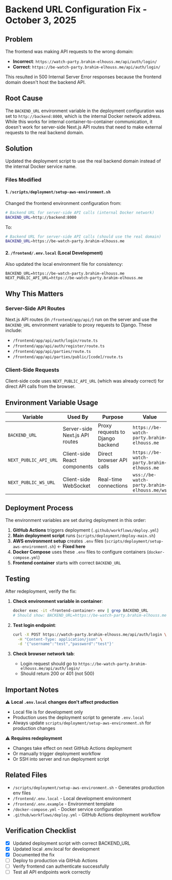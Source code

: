 # Backend URL Configuration Fix - October 3, 2025

## Problem
The frontend was making API requests to the wrong domain:
- **Incorrect**: `https://watch-party.brahim-elhouss.me/api/auth/login/`
- **Correct**: `https://be-watch-party.brahim-elhouss.me/api/auth/login/`

This resulted in 500 Internal Server Error responses because the frontend domain doesn't host the backend API.

## Root Cause
The `BACKEND_URL` environment variable in the deployment configuration was set to `http://backend:8000`, which is the internal Docker network address. While this works for internal container-to-container communication, it doesn't work for server-side Next.js API routes that need to make external requests to the real backend domain.

## Solution
Updated the deployment script to use the real backend domain instead of the internal Docker service name.

### Files Modified

#### 1. `/scripts/deployment/setup-aws-environment.sh`
Changed the frontend environment configuration from:
```bash
# Backend URL for server-side API calls (internal Docker network)
BACKEND_URL=http://backend:8000
```

To:
```bash
# Backend URL for server-side API calls (should use the real domain)
BACKEND_URL=https://be-watch-party.brahim-elhouss.me
```

#### 2. `/frontend/.env.local` (Local Development)
Also updated the local environment file for consistency:
```env
BACKEND_URL=https://be-watch-party.brahim-elhouss.me
NEXT_PUBLIC_API_URL=https://be-watch-party.brahim-elhouss.me
```

## Why This Matters

### Server-Side API Routes
Next.js API routes (in `/frontend/app/api/`) run on the server and use the `BACKEND_URL` environment variable to proxy requests to Django. These include:
- `/frontend/app/api/auth/login/route.ts`
- `/frontend/app/api/auth/register/route.ts`
- `/frontend/app/api/parties/route.ts`
- `/frontend/app/api/parties/public/[code]/route.ts`

### Client-Side Requests
Client-side code uses `NEXT_PUBLIC_API_URL` (which was already correct) for direct API calls from the browser.

## Environment Variable Usage

| Variable | Used By | Purpose | Value |
|----------|---------|---------|-------|
| `BACKEND_URL` | Server-side Next.js API routes | Proxy requests to Django backend | `https://be-watch-party.brahim-elhouss.me` |
| `NEXT_PUBLIC_API_URL` | Client-side React components | Direct browser API calls | `https://be-watch-party.brahim-elhouss.me` |
| `NEXT_PUBLIC_WS_URL` | Client-side WebSocket | Real-time connections | `wss://be-watch-party.brahim-elhouss.me/ws` |

## Deployment Process

The environment variables are set during deployment in this order:

1. **GitHub Actions** triggers deployment (`.github/workflows/deploy.yml`)
2. **Main deployment script** runs (`scripts/deployment/deploy-main.sh`)
3. **AWS environment setup** creates `.env` files (`scripts/deployment/setup-aws-environment.sh`) ← **Fixed here**
4. **Docker Compose** uses these `.env` files to configure containers (`docker-compose.yml`)
5. **Frontend container** starts with correct `BACKEND_URL`

## Testing

After redeployment, verify the fix:

1. **Check environment variable in container**:
   ```bash
   docker exec -it <frontend-container> env | grep BACKEND_URL
   # Should show: BACKEND_URL=https://be-watch-party.brahim-elhouss.me
   ```

2. **Test login endpoint**:
   ```bash
   curl -X POST https://watch-party.brahim-elhouss.me/api/auth/login \
     -H "Content-Type: application/json" \
     -d '{"username":"test","password":"test"}'
   ```

3. **Check browser network tab**:
   - Login request should go to `https://be-watch-party.brahim-elhouss.me/api/auth/login/`
   - Should return 200 or 401 (not 500)

## Important Notes

⚠️ **Local `.env.local` changes don't affect production**
- Local file is for development only
- Production uses the deployment script to generate `.env.local`
- Always update `scripts/deployment/setup-aws-environment.sh` for production changes

⚠️ **Requires redeployment**
- Changes take effect on next GitHub Actions deployment
- Or manually trigger deployment workflow
- Or SSH into server and run deployment script

## Related Files

- `/scripts/deployment/setup-aws-environment.sh` - Generates production env files
- `/frontend/.env.local` - Local development environment
- `/frontend/.env.example` - Environment template
- `/docker-compose.yml` - Docker service configuration
- `.github/workflows/deploy.yml` - GitHub Actions deployment workflow

## Verification Checklist

- [x] Updated deployment script with correct BACKEND_URL
- [x] Updated local .env.local for development
- [x] Documented the fix
- [ ] Deploy to production via GitHub Actions
- [ ] Verify frontend can authenticate successfully
- [ ] Test all API endpoints work correctly
